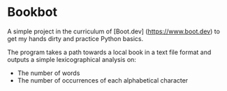 # Bookbot

A simple project in the curriculum of [Boot.dev] (https://www.boot.dev) to get my hands dirty and practice Python basics. 

The program takes a path towards a local book in a text file format and outputs a simple lexicographical analysis on:
* The number of words
* The number of occurrences of each alphabetical character
